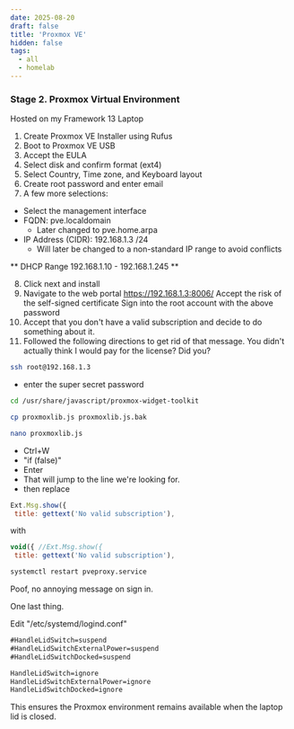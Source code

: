 ```yaml
---
date: 2025-08-20
draft: false
title: 'Proxmox VE'
hidden: false
tags: 
  - all
  - homelab
---
```


### Stage 2.  Proxmox Virtual Environment

Hosted on my Framework 13 Laptop

1. Create Proxmox VE Installer using Rufus
2. Boot to Proxmox VE USB
3. Accept the EULA
4. Select disk and confirm format (ext4)
5. Select Country, Time zone, and Keyboard layout
6. Create root password and enter email
7. A few more selections:
  - Select the management interface
  - FQDN: pve.localdomain
    - Later changed to pve.home.arpa
  - IP Address (CIDR): 192.168.1.3 /24
    - Will later be changed to a non-standard IP range to avoid conflicts

** DHCP Range 192.168.1.10 - 192.168.1.245 **

8. Click next and install
9. Navigate to the web portal
https://192.168.1.3:8006/
Accept the risk of the self-signed certificate
Sign into the root account with the above password
10. Accept that you don't have a valid subscription and decide to do something about it.
11. Followed the following directions to get rid of that message.
You didn't actually think I would pay for the license? Did you?
```zsh
ssh root@192.168.1.3
```
- enter the super secret password
```zsh
cd /usr/share/javascript/proxmox-widget-toolkit
```
```zsh
cp proxmoxlib.js proxmoxlib.js.bak
```
```zsh
nano proxmoxlib.js
```
- Ctrl+W
- "if (false)"
- Enter 
- That will jump to the line we're looking for.
- then replace 
```javascript
Ext.Msg.show({
 title: gettext('No valid subscription'),
```
with 
```javascript
void({ //Ext.Msg.show({
 title: gettext('No valid subscription'),
```
```zsh
systemctl restart pveproxy.service
```
Poof, no annoying message on sign in.

One last thing.

Edit "/etc/systemd/logind.conf"
```txt
#HandleLidSwitch=suspend
#HandleLidSwitchExternalPower=suspend
#HandleLidSwitchDocked=suspend
```

```txt
HandleLidSwitch=ignore
HandleLidSwitchExternalPower=ignore
HandleLidSwitchDocked=ignore
```

This ensures the Proxmox environment remains available when the laptop lid is closed.